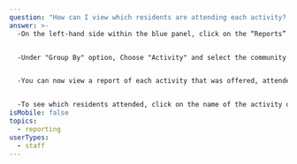 ```yaml
---
question: "How can I view which residents are attending each activity? "
answer: >-
  -On the left-hand side within the blue panel, click on the “Reports” button.  


  -Under "Group By" option, Choose "Activity" and select the community you would like activity reports for. 


  -You can now view a report of each activity that was offered, attended, declined and the average attendance of that activity. 


  -To see which residents attended, click on the name of the activity on the report. 
isMobile: false
topics:
  - reporting
userTypes:
  - staff
---
```

